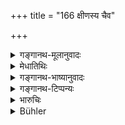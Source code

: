 +++
title = "166 क्षीणस्य चैव"

+++

<details><summary>गङ्गानथ-मूलानुवादः</summary>

Halting has been declared to be of two kinds:—(1) that which is necessary for one who has become gradually weakened, either by chance or through previous acts, and (2) that which is necessitated by considerations for his ally.—(166)
</details>

<details><summary>मेधातिथिः</summary>

आत्मसंवरणम् **आसनम्** । तद् अपि **द्विविधम्** । **क्षीणस्य** बलकोशोपनयेन, वृद्धस्यापि शत्रुं प्रत्यपेक्षा । **आसनं** च **मित्रानुरोधेन** । यदि मित्रस्य क्षीणस्य शत्रुणा सह संबन्धो नेदृशो भवति, तदीयेन मित्रेण नायम् उत्तम्भनीय इत्य् अतस् तदनुवृत्त्यासीत । स च क्षयो **दैवात् पूर्वकृतेन वेत्य्** अनुवादः । वृद्धिक्षयौ सर्वस्यैतेन कारणेन भवतः । तत्र **दैवं** स्वकृतप्रमादः, अतिव्ययशीलता, अप्रतिजागरणं स्वे बले । **पूर्वकृतम्** अशुभं कर्मापि । विपर्ययेण वैतद् व्याख्येयम् । "मोहात्" इति पाठान्तरम् । अर्थस् तु दैवशब्देन व्याख्यातः ॥ ७.१६६ ॥
</details>

<details><summary>गङ्गानथ-भाष्यानुवादः</summary>

‘Halting’ means the *withdrawing of oneself*. This also is of two kinds—(1) When the king is “*weakened*’—in force and in money,—even though he be prosperous, he has to ignore bis enemy; and another kind of Halting is that which is done in consideration of the ally. If the relations of his ally, who is weak, with the enemy is not such as to make it safe for his ally to rise against that enemy,—then, in consideration of the delicate position of his ally, the king should ‘*halt*’.

The said ‘*weakness*’ arises from two causes:—it may be due to ‘*chance*’ or to ‘*former acts*’. This only describes the actual state of things. The strength and weakness of all kings are due to these two causes. ‘*Chance*’ here stands for the man⁹s want of care, *e.g*., extravagance, inalertness regarding the army and so forth; and ‘*former acts*’ means the demerit caused by evil deeds in the past. Or the explanation of the two terms may be reversed (‘former acts’ standing for
*carelessness*, and ‘chance’ for *past misdeeds*).

‘*Mohāt*’ (‘through folly’) is another reading (for ‘*daivāt*’, ‘*by chance*’); but what is meant is expressed by the term ‘*daiva*’,—(166)
</details>

<details><summary>गङ्गानथ-टिप्पन्यः</summary>

‘*Daivāt* *pūrvakṛtena*’—‘In consequence of imprudence during present life,—and in consequence of acts committed during previous existences’ (Medhātithi, Govindarāja and Kullūka);—‘by an enemy made formerly’ (Nārāyaṇa).

This verse is quoted in *Vīramitrodaya* (Rājanīti, p. 326).
</details>

<details><summary>भारुचिः</summary>

साधुकारी चैव क्षयं गच्छति **दैवाद्**, अपरः **पूर्वक्ष्तेन** प्रमादेन तस्योभयथापि **क्षीणस्या**त्मसंवरणक्रियासनम्; यश् च परस्य शत्रुः स विजिगीषोर् मित्रं तस्मिन् क्षीणे तदनुरोधात् समर्थो ऽप्य् आसीत । एवं **द्विविधम् आसनम्** । "मोहात् पूर्वकृतेन वा" इत्य् अपरो हेतुपाठः ॥ ७.१६६ ॥
</details>

<details><summary>Bühler</summary>

166	Sitting quiet is stated to be of two kinds, (viz. that incumbent) on one who has gradually been weakened by fate or in consequence of former acts, and (that) in favour of a friend.
</details>
